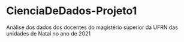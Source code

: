 # CienciaDeDados-Projeto1
 Análise dos dados dos docentes do magistério superior da UFRN das unidades de Natal no ano de 2021
